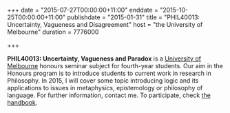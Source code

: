 +++
date = "2015-07-27T00:00:00+11:00"
enddate = "2015-10-25T00:00:00+11:00"
publishdate = "2015-01-31"
title = "PHIL40013: Uncertainty, Vagueness and Disagreement"
host = "the University of Melbourne"
duration = 7776000

+++

**<span class="caps">PHIL40013</span>: Uncertainty, Vagueness and Paradox** is a [University of Melbourne](http://unimelb.edu.au) honours seminar subject for fourth-year students. Our aim in the Honours program is to introduce students to current work in research in Philosophy. In 2015, I will cover some topic introducing logic and its applications to issues in metaphysics, epistemology or philosophy of language. For further information, contact me. To participate, check [the handbook](https://handbook.unimelb.edu.au/view/2015/PHIL40013).